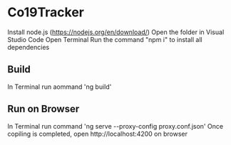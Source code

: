 # Co19Tracker

Install node.js (https://nodejs.org/en/download/)
Open the folder in Visual Studio Code 
Open Terminal
Run the command "npm i" to install all dependencies

## Build

In Terminal run aommand 'ng build'

## Run on Browser

In Terminal run command 'ng serve --proxy-config proxy.conf.json'
Once copiling is completed, open http://localhost:4200 on browser

